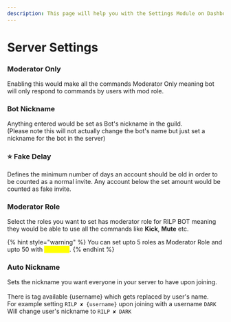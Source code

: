 ```yaml
---
description: This page will help you with the Settings Module on Dashboard
---
```


# Server Settings

### Moderator Only

Enabling this would make all the commands Moderator Only meaning bot will only respond to commands by users with mod role.

### Bot Nickname

Anything entered would be set as Bot's nickname in the guild.\
(Please note this will not actually change the bot's name but just set a nickname for the bot in the server)

### ⭐ Fake Delay

Defines the minimum number of days an account should be old in order to be counted as a normal invite. Any account below the set amount would be counted as fake invite.

### Moderator Role

Select the roles you want to set has moderator role for RILP BOT meaning they would be able to use all the commands like **Kick**, **Mute** etc.

{% hint style="warning" %}
You can set upto 5 roles as Moderator Role and upto 50 with <mark style="color:yellow;">Premium</mark>.
{% endhint %}

### Auto Nickname

Sets the nickname you want everyone in your server to have upon joining.\
\
There is tag available {username} which gets replaced by user's name.\
For example setting `RILP ✘ {username}` upon joining with a username `DARK`\
Will change user's nickname to `RILP ✘ DARK`
